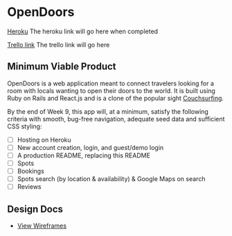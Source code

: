 # OpenDoors

[Heroku][heroku] The heroku link will go here when completed

[Trello link][trello] The trello link will go here

[heroku]: http://www.herokuapp.com
[trello]: https://trello.com/

## Minimum Viable Product

OpenDoors is a web application meant to connect travelers looking for a room with locals wanting to open their doors to the world. It is built using Ruby on Rails and React.js and is a clone of the popular sight [Couchsurfing](https://www.couchsurfing.com/).

By the end of Week 9, this app will, at a minimum, satisfy the
following criteria with smooth, bug-free navigation, adequate seed data and
sufficient CSS styling:
- [ ] Hosting on Heroku
- [ ] New account creation, login, and guest/demo login
- [ ] A production README, replacing this README
- [ ] Spots
- [ ] Bookings
- [ ] Spots search (by location & availability) & Google Maps on search
- [ ] Reviews

## Design Docs

* [View Wireframes][wireframes]

[wireframes]: docs/wireframes
